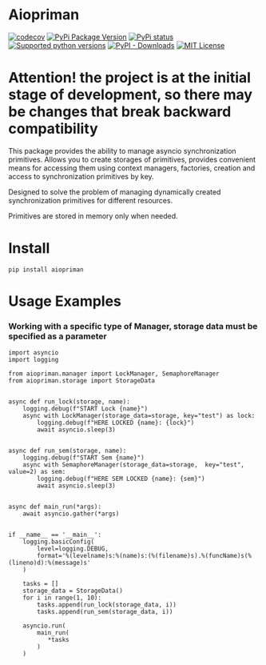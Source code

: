 # Aiopriman

[![codecov](https://codecov.io/gh/darksidecat/aiopriman/branch/main/graph/badge.svg?token=Z0P6ZKJV43)](https://codecov.io/gh/darksidecat/aiopriman)
[![PyPi Package Version](https://img.shields.io/pypi/v/aiopriman?style=flat-square)](https://pypi.python.org/pypi/aiopriman)
[![PyPi status](https://img.shields.io/pypi/status/aiopriman?style=flat-square)](https://pypi.python.org/pypi/aiopriman)
[![Supported python versions](https://img.shields.io/pypi/pyversions/aiopriman?style=flat-square)](https://pypi.python.org/pypi/aiopriman)
[![PyPI - Downloads](https://img.shields.io/pypi/dm/aiopriman?style=flat-square)](https://pypi.python.org/pypi/aiopriman)
[![MIT License](https://img.shields.io/pypi/l/aiopriman?style=flat-square)](https://opensource.org/licenses/MIT)

# Attention! the project is at the initial stage of development, so there may be changes that break backward compatibility

This package provides the ability to manage asyncio synchronization primitives.
Allows you to create storages of primitives, provides convenient means for accessing them using context managers,
factories, creation and access to synchronization primitives by key.

Designed to solve the problem of managing dynamically created synchronization primitives for different resources.

Primitives are stored in memory only when needed.

# Install
```pip install aiopriman```

# Usage Examples

### Working with a specific type of Manager, storage data must be specified as a parameter
```python3
import asyncio
import logging

from aiopriman.manager import LockManager, SemaphoreManager
from aiopriman.storage import StorageData


async def run_lock(storage, name):
    logging.debug(f"START Lock {name}")
    async with LockManager(storage_data=storage, key="test") as lock:
        logging.debug(f"HERE LOCKED {name}: {lock}")
        await asyncio.sleep(3)


async def run_sem(storage, name):
    logging.debug(f"START Sem {name}")
    async with SemaphoreManager(storage_data=storage,  key="test", value=2) as sem:
        logging.debug(f"HERE SEM LOCKED {name}: {sem}")
        await asyncio.sleep(3)


async def main_run(*args):
    await asyncio.gather(*args)


if __name__ == '__main__':
    logging.basicConfig(
        level=logging.DEBUG,
        format='%(levelname)s:%(name)s:(%(filename)s).%(funcName)s(%(lineno)d):%(message)s'
    )

    tasks = []
    storage_data = StorageData()
    for i in range(1, 10):
        tasks.append(run_lock(storage_data, i))
        tasks.append(run_sem(storage_data, i))

    asyncio.run(
        main_run(
           *tasks
        )
    )


```